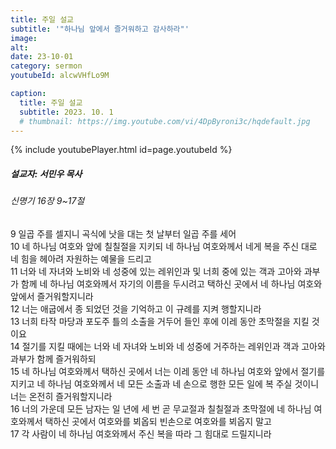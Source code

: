 ```yaml
---
title: 주일 설교
subtitle: '"하나님 앞에서 즐거워하고 감사하라"'
image: 
alt:
date: 23-10-01
category: sermon
youtubeId: alcwVHfLo9M

caption:
  title: 주일 설교
  subtitle: 2023. 10. 1
  # thumbnail: https://img.youtube.com/vi/4DpByroni3c/hqdefault.jpg
---
```

{% include youtubePlayer.html id=page.youtubeId %}

##### 설교자: 서민우 목사

###### 신명기 16장 9~17절

<div class="bible-text overflow-auto">
9 일곱 주를 셀지니 곡식에 낫을 대는 첫 날부터 일곱 주를 세어<br>
10 네 하나님 여호와 앞에 칠칠절을 지키되 네 하나님 여호와께서 네게 복을 주신 대로 네 힘을 헤아려 자원하는 예물을 드리고<br>
11 너와 네 자녀와 노비와 네 성중에 있는 레위인과 및 너희 중에 있는 객과 고아와 과부가 함께 네 하나님 여호와께서 자기의 이름을 두시려고 택하신 곳에서 네 하나님 여호와 앞에서 즐거워할지니라<br>
12 너는 애굽에서 종 되었던 것을 기억하고 이 규례를 지켜 행할지니라<br>
13 너희 타작 마당과 포도주 틀의 소출을 거두어 들인 후에 이레 동안 초막절을 지킬 것이요<br>
14 절기를 지킬 때에는 너와 네 자녀와 노비와 네 성중에 거주하는 레위인과 객과 고아와 과부가 함께 즐거워하되<br>
15 네 하나님 여호와께서 택하신 곳에서 너는 이레 동안 네 하나님 여호와 앞에서 절기를 지키고 네 하나님 여호와께서 네 모든 소출과 네 손으로 행한 모든 일에 복 주실 것이니 너는 온전히 즐거워할지니라<br>
16 너의 가운데 모든 남자는 일 년에 세 번 곧 무교절과 칠칠절과 초막절에 네 하나님 여호와께서 택하신 곳에서 여호와를 뵈옵되 빈손으로 여호와를 뵈옵지 말고<br>
17 각 사람이 네 하나님 여호와께서 주신 복을 따라 그 힘대로 드릴지니라<br>
</div>
